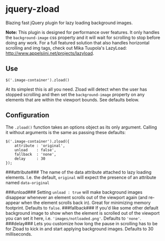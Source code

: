 jquery-zload
============

Blazing fast jQuery plugin for lazy loading background images.

**Note:** This plugin is designed for performance over features. It only handles the `background-image` css property and it will wait for scrolling to stop before doing any work. For a full featured solution that also handles horizontal scrolling and img tags, check out Mika Tuupola's LazyLoad: <http://www.appelsiini.net/projects/lazyload>.

## Use

	$('.image-container').zload()

At its simplest this is all you need. Zload will detect when the user has stopped scrolling and then set the `background-image` property on any elements that are within the viewport bounds. See defaults below.

## Configuration
The `.zload()` function takes an options object as its only argument. Calling it without arguments is the same as passing these defaults:

	$('.image-container').zload({
		attribute : 'original',
		unload    : false',
		fallback  : 'none',
		delay     : 30
	});

###attribute###
The name of the data attribute attached to lazy loading elements. I.e. the default, `original` will expect the presence of an attribute named `data-original`

###unload###
Setting `unload : true` will make background images disappear whenever an element scrolls out of the viewport again (and re-appear when the element scrolls back in). Great for minimizing memory footprint. Defaults to `false`.
###fallback###
If you'd like some other default background image to show when the element is scrolled out of the viewport you can set it here, i.e. `'images/notloaded.png'`. Defaults to `'none'`.
###delay###
Lets you customize how long the pause in scrolling has to be for Zload to kick in and start applying background images. Defaults to 30 milliseconds.